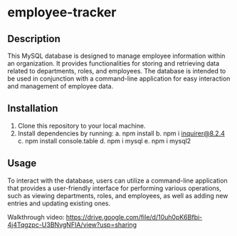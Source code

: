 # employee-tracker

## Description

This MySQL database is designed to manage employee information within an organization. It provides functionalities for storing and retrieving data related to departments, roles, and employees. The database is intended to be used in conjunction with a command-line application for easy interaction and management of employee data.

## Installation

1. Clone this repository to your local machine.
2. Install dependencies by running: 
    a. npm install
    b. npm i inquirer@8.2.4
    c. npm install console.table
    d. npm i mysql
    e. npm i mysql2

## Usage

To interact with the database, users can utilize a command-line application that provides a user-friendly interface for performing various operations, such as viewing departments, roles, and employees, as well as adding new entries and updating existing ones.

Walkthrough video: https://drive.google.com/file/d/10uh0pK6Bfbi-4j4Tqgzpc-U3BNvgNFIA/view?usp=sharing